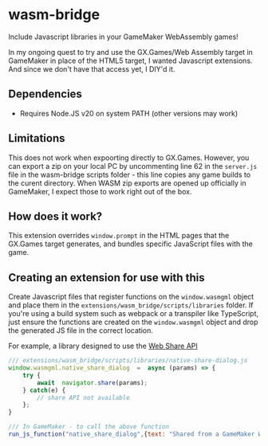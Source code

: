 # wasm-bridge
Include Javascript libraries in your GameMaker WebAssembly games!

In my ongoing quest to try and use the GX.Games/Web Assembly target in GameMaker in place of the HTML5 target, I wanted Javascript extensions. And since we don't have that access yet, I DIY'd it. 

## Dependencies
- Requires Node.JS v20 on system PATH (other versions may work)

## Limitations
This does not work when expoorting directly to GX.Games.
However, you can export a zip on your local PC by uncommenting line 62 in the `server.js` file in the wasm-bridge scripts folder - this line copies any game builds to the curent directory. When WASM zip exports are opened up officially in GameMaker, I expect those to work right out of the box. 

## How does it work?
This extension overrides `window.prompt` in the HTML pages that the GX.Games target generates, and bundles specific JavaScript files with the game. 

## Creating an extension for use with this
Create Javascript files that register functions on the `window.wasmgml` object and place them in the `extensions/wasm_bridge/scripts/libraries` folder. If you're using a build system such as webpack or a transpiler like TypeScript, just ensure the functions are created on the `window.wasmgml` object and drop the generated JS file in the correct location. 

For example, a library designed to use the [Web Share API](https://developer.mozilla.org/en-US/docs/Web/API/Web_Share_API)

```js
/// extensions/wasm_bridge/scripts/libraries/native-share-dialog.js
window.wasmgml.native_share_dialog  =  async (params) => {
    try {
        await  navigator.share(params);
    } catch(e) {
        // share API not available
    };
}

/// In GameMaker - to call the above function
run_js_function("native_share_dialog",{text: "Shared from a GameMaker WASM game!"});
```
